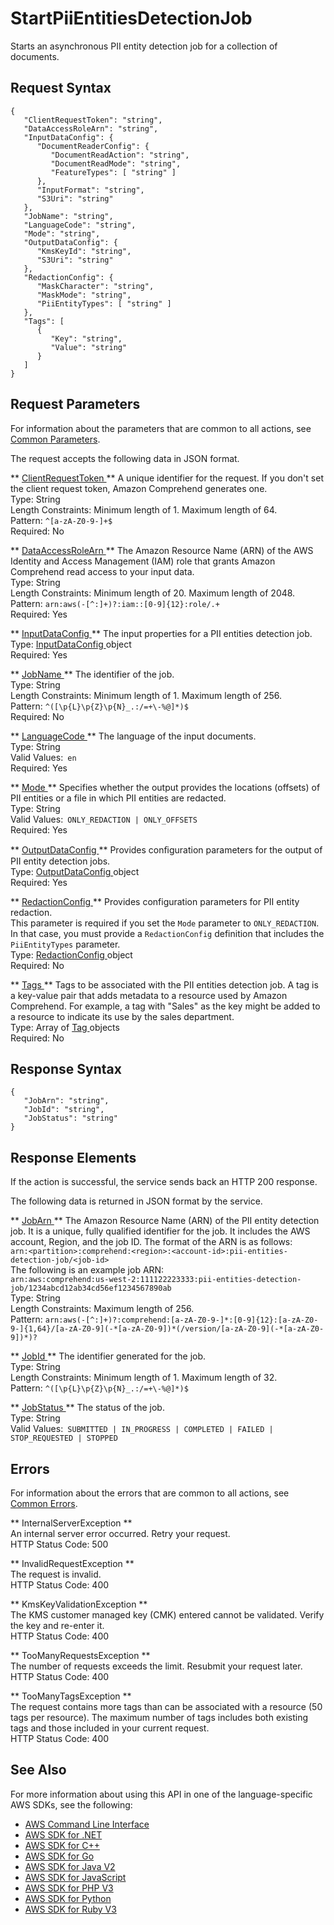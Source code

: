 # StartPiiEntitiesDetectionJob<a name="API_StartPiiEntitiesDetectionJob"></a>

Starts an asynchronous PII entity detection job for a collection of documents\.

## Request Syntax<a name="API_StartPiiEntitiesDetectionJob_RequestSyntax"></a>

```
{
   "ClientRequestToken": "string",
   "DataAccessRoleArn": "string",
   "InputDataConfig": { 
      "DocumentReaderConfig": { 
         "DocumentReadAction": "string",
         "DocumentReadMode": "string",
         "FeatureTypes": [ "string" ]
      },
      "InputFormat": "string",
      "S3Uri": "string"
   },
   "JobName": "string",
   "LanguageCode": "string",
   "Mode": "string",
   "OutputDataConfig": { 
      "KmsKeyId": "string",
      "S3Uri": "string"
   },
   "RedactionConfig": { 
      "MaskCharacter": "string",
      "MaskMode": "string",
      "PiiEntityTypes": [ "string" ]
   },
   "Tags": [ 
      { 
         "Key": "string",
         "Value": "string"
      }
   ]
}
```

## Request Parameters<a name="API_StartPiiEntitiesDetectionJob_RequestParameters"></a>

For information about the parameters that are common to all actions, see [Common Parameters](CommonParameters.md)\.

The request accepts the following data in JSON format\.

 ** [ ClientRequestToken ](#API_StartPiiEntitiesDetectionJob_RequestSyntax) **   <a name="comprehend-StartPiiEntitiesDetectionJob-request-ClientRequestToken"></a>
A unique identifier for the request\. If you don't set the client request token, Amazon Comprehend generates one\.  
Type: String  
Length Constraints: Minimum length of 1\. Maximum length of 64\.  
Pattern: `^[a-zA-Z0-9-]+$`   
Required: No

 ** [ DataAccessRoleArn ](#API_StartPiiEntitiesDetectionJob_RequestSyntax) **   <a name="comprehend-StartPiiEntitiesDetectionJob-request-DataAccessRoleArn"></a>
The Amazon Resource Name \(ARN\) of the AWS Identity and Access Management \(IAM\) role that grants Amazon Comprehend read access to your input data\.  
Type: String  
Length Constraints: Minimum length of 20\. Maximum length of 2048\.  
Pattern: `arn:aws(-[^:]+)?:iam::[0-9]{12}:role/.+`   
Required: Yes

 ** [ InputDataConfig ](#API_StartPiiEntitiesDetectionJob_RequestSyntax) **   <a name="comprehend-StartPiiEntitiesDetectionJob-request-InputDataConfig"></a>
The input properties for a PII entities detection job\.  
Type: [ InputDataConfig ](API_InputDataConfig.md) object  
Required: Yes

 ** [ JobName ](#API_StartPiiEntitiesDetectionJob_RequestSyntax) **   <a name="comprehend-StartPiiEntitiesDetectionJob-request-JobName"></a>
The identifier of the job\.  
Type: String  
Length Constraints: Minimum length of 1\. Maximum length of 256\.  
Pattern: `^([\p{L}\p{Z}\p{N}_.:/=+\-%@]*)$`   
Required: No

 ** [ LanguageCode ](#API_StartPiiEntitiesDetectionJob_RequestSyntax) **   <a name="comprehend-StartPiiEntitiesDetectionJob-request-LanguageCode"></a>
The language of the input documents\.  
Type: String  
Valid Values:` en`   
Required: Yes

 ** [ Mode ](#API_StartPiiEntitiesDetectionJob_RequestSyntax) **   <a name="comprehend-StartPiiEntitiesDetectionJob-request-Mode"></a>
Specifies whether the output provides the locations \(offsets\) of PII entities or a file in which PII entities are redacted\.  
Type: String  
Valid Values:` ONLY_REDACTION | ONLY_OFFSETS`   
Required: Yes

 ** [ OutputDataConfig ](#API_StartPiiEntitiesDetectionJob_RequestSyntax) **   <a name="comprehend-StartPiiEntitiesDetectionJob-request-OutputDataConfig"></a>
Provides conﬁguration parameters for the output of PII entity detection jobs\.  
Type: [ OutputDataConfig ](API_OutputDataConfig.md) object  
Required: Yes

 ** [ RedactionConfig ](#API_StartPiiEntitiesDetectionJob_RequestSyntax) **   <a name="comprehend-StartPiiEntitiesDetectionJob-request-RedactionConfig"></a>
Provides configuration parameters for PII entity redaction\.  
This parameter is required if you set the `Mode` parameter to `ONLY_REDACTION`\. In that case, you must provide a `RedactionConfig` definition that includes the `PiiEntityTypes` parameter\.  
Type: [ RedactionConfig ](API_RedactionConfig.md) object  
Required: No

 ** [ Tags ](#API_StartPiiEntitiesDetectionJob_RequestSyntax) **   <a name="comprehend-StartPiiEntitiesDetectionJob-request-Tags"></a>
Tags to be associated with the PII entities detection job\. A tag is a key\-value pair that adds metadata to a resource used by Amazon Comprehend\. For example, a tag with "Sales" as the key might be added to a resource to indicate its use by the sales department\.  
Type: Array of [ Tag ](API_Tag.md) objects  
Required: No

## Response Syntax<a name="API_StartPiiEntitiesDetectionJob_ResponseSyntax"></a>

```
{
   "JobArn": "string",
   "JobId": "string",
   "JobStatus": "string"
}
```

## Response Elements<a name="API_StartPiiEntitiesDetectionJob_ResponseElements"></a>

If the action is successful, the service sends back an HTTP 200 response\.

The following data is returned in JSON format by the service\.

 ** [ JobArn ](#API_StartPiiEntitiesDetectionJob_ResponseSyntax) **   <a name="comprehend-StartPiiEntitiesDetectionJob-response-JobArn"></a>
The Amazon Resource Name \(ARN\) of the PII entity detection job\. It is a unique, fully qualified identifier for the job\. It includes the AWS account, Region, and the job ID\. The format of the ARN is as follows:  
 `arn:<partition>:comprehend:<region>:<account-id>:pii-entities-detection-job/<job-id>`   
The following is an example job ARN:  
 `arn:aws:comprehend:us-west-2:111122223333:pii-entities-detection-job/1234abcd12ab34cd56ef1234567890ab`   
Type: String  
Length Constraints: Maximum length of 256\.  
Pattern: `arn:aws(-[^:]+)?:comprehend:[a-zA-Z0-9-]*:[0-9]{12}:[a-zA-Z0-9-]{1,64}/[a-zA-Z0-9](-*[a-zA-Z0-9])*(/version/[a-zA-Z0-9](-*[a-zA-Z0-9])*)?` 

 ** [ JobId ](#API_StartPiiEntitiesDetectionJob_ResponseSyntax) **   <a name="comprehend-StartPiiEntitiesDetectionJob-response-JobId"></a>
The identifier generated for the job\.  
Type: String  
Length Constraints: Minimum length of 1\. Maximum length of 32\.  
Pattern: `^([\p{L}\p{Z}\p{N}_.:/=+\-%@]*)$` 

 ** [ JobStatus ](#API_StartPiiEntitiesDetectionJob_ResponseSyntax) **   <a name="comprehend-StartPiiEntitiesDetectionJob-response-JobStatus"></a>
The status of the job\.  
Type: String  
Valid Values:` SUBMITTED | IN_PROGRESS | COMPLETED | FAILED | STOP_REQUESTED | STOPPED` 

## Errors<a name="API_StartPiiEntitiesDetectionJob_Errors"></a>

For information about the errors that are common to all actions, see [Common Errors](CommonErrors.md)\.

 ** InternalServerException **   
An internal server error occurred\. Retry your request\.  
HTTP Status Code: 500

 ** InvalidRequestException **   
The request is invalid\.  
HTTP Status Code: 400

 ** KmsKeyValidationException **   
The KMS customer managed key \(CMK\) entered cannot be validated\. Verify the key and re\-enter it\.  
HTTP Status Code: 400

 ** TooManyRequestsException **   
The number of requests exceeds the limit\. Resubmit your request later\.  
HTTP Status Code: 400

 ** TooManyTagsException **   
The request contains more tags than can be associated with a resource \(50 tags per resource\)\. The maximum number of tags includes both existing tags and those included in your current request\.   
HTTP Status Code: 400

## See Also<a name="API_StartPiiEntitiesDetectionJob_SeeAlso"></a>

For more information about using this API in one of the language\-specific AWS SDKs, see the following:
+  [ AWS Command Line Interface](https://docs.aws.amazon.com/goto/aws-cli/comprehend-2017-11-27/StartPiiEntitiesDetectionJob) 
+  [ AWS SDK for \.NET](https://docs.aws.amazon.com/goto/DotNetSDKV3/comprehend-2017-11-27/StartPiiEntitiesDetectionJob) 
+  [ AWS SDK for C\+\+](https://docs.aws.amazon.com/goto/SdkForCpp/comprehend-2017-11-27/StartPiiEntitiesDetectionJob) 
+  [ AWS SDK for Go](https://docs.aws.amazon.com/goto/SdkForGoV1/comprehend-2017-11-27/StartPiiEntitiesDetectionJob) 
+  [ AWS SDK for Java V2](https://docs.aws.amazon.com/goto/SdkForJavaV2/comprehend-2017-11-27/StartPiiEntitiesDetectionJob) 
+  [ AWS SDK for JavaScript](https://docs.aws.amazon.com/goto/AWSJavaScriptSDK/comprehend-2017-11-27/StartPiiEntitiesDetectionJob) 
+  [ AWS SDK for PHP V3](https://docs.aws.amazon.com/goto/SdkForPHPV3/comprehend-2017-11-27/StartPiiEntitiesDetectionJob) 
+  [ AWS SDK for Python](https://docs.aws.amazon.com/goto/boto3/comprehend-2017-11-27/StartPiiEntitiesDetectionJob) 
+  [ AWS SDK for Ruby V3](https://docs.aws.amazon.com/goto/SdkForRubyV3/comprehend-2017-11-27/StartPiiEntitiesDetectionJob) 